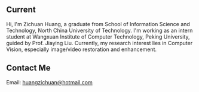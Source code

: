 ## Current

Hi, I'm Zichuan Huang, a graduate from School of Information Science and Technology, North China University of Technology. I'm working as an intern student at Wangxuan Institute of Computer Technology, Peking University, guided by Prof. Jiaying Liu. Currently, my research interest lies in Computer Vision, especially image/video restoration and enhancement.

## Contact Me
Email: huangzichuan@hotmail.com


<!--
**HuangZichuan/huangzichuan** is a ✨ _special_ ✨ repository because its `README.md` (this file) appears on your GitHub profile.

Here are some ideas to get you started:

- 🔭 I’m currently working on ...
- 🌱 I’m currently learning ...
- 👯 I’m looking to collaborate on ...
- 🤔 I’m looking for help with ...
- 💬 Ask me about ...
- 📫 How to reach me: ...
- 😄 Pronouns: ...
- ⚡ Fun fact: ...
-->
